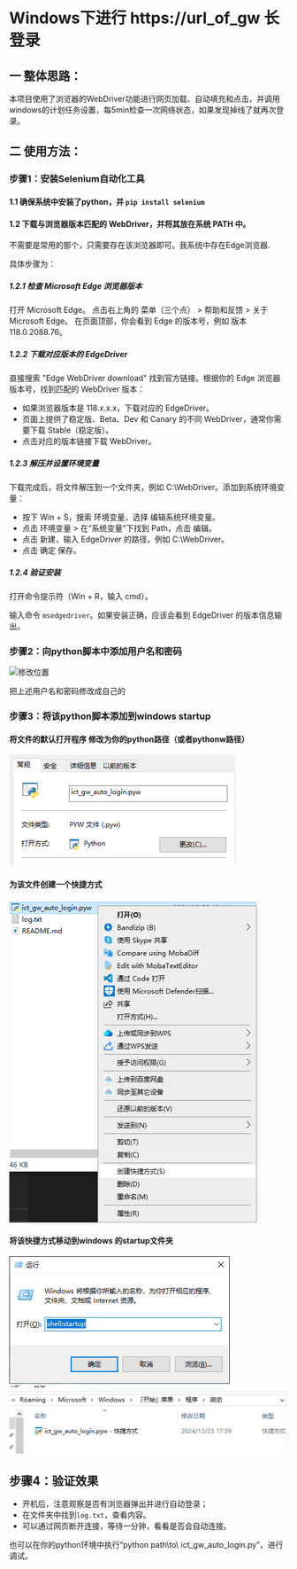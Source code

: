 # Windows下进行 https://url_of_gw 长登录

## 一 整体思路：

本项目使用了浏览器的WebDriver功能进行网页加载、自动填充和点击，并调用windows的计划任务设置，每5min检查一次网络状态，如果发现掉线了就再次登录。

## 二 使用方法：

### 步骤1：安装Selenium自动化工具
#### 1.1 确保系统中安装了python，并 `pip install selenium`

#### 1.2 下载与浏览器版本匹配的 WebDriver，并将其放在系统 PATH 中。

不需要是常用的那个，只需要存在该浏览器即可。我系统中存在Edge浏览器.

具体步骤为：
##### 1.2.1 检查 Microsoft Edge 浏览器版本

打开 Microsoft Edge。
点击右上角的 菜单（三个点） > 帮助和反馈 > 关于 Microsoft Edge。
在页面顶部，你会看到 Edge 的版本号，例如 版本 118.0.2088.76。

##### 1.2.2 下载对应版本的 EdgeDriver
直接搜索 "Edge WebDriver download" 找到官方链接。根据你的 Edge 浏览器版本号，找到匹配的 WebDriver 版本：

- 如果浏览器版本是 118.x.x.x，下载对应的 EdgeDriver。
- 页面上提供了稳定版、Beta、Dev 和 Canary 的不同 WebDriver，通常你需要下载 Stable（稳定版）。
- 点击对应的版本链接下载 WebDriver。

##### 1.2.3 解压并设置环境变量

下载完成后，将文件解压到一个文件夹，例如 C:\WebDriver。添加到系统环境变量：
- 按下 Win + S，搜索 环境变量，选择 编辑系统环境变量。
- 点击 环境变量 > 在“系统变量”下找到 Path，点击 编辑。
- 点击 新建，输入 EdgeDriver 的路径，例如 C:\WebDriver。
- 点击 确定 保存。

##### 1.2.4 验证安装
打开命令提示符（Win + R，输入 cmd）。

输入命令 `msedgedriver`。如果安装正确，应该会看到 EdgeDriver 的版本信息输出。

### 步骤2：向python脚本中添加用户名和密码
![修改位置](figure/1.png)

把上述用户名和密码修改成自己的

### 步骤3：将该python脚本添加到windows startup

#### 将文件的默认打开程序 修改为你的python路径（或者pythonw路径）
![alt text](figure/image1.png)

#### 为该文件创建一个快捷方式
![alt text](figure/image2.png)

#### 将该快捷方式移动到windows 的startup文件夹
![alt text](figure/image3.png)
![alt text](figure/image4.png)

## 步骤4：验证效果

- 开机后，注意观察是否有浏览器弹出并进行自动登录；
- 在文件夹中找到`log.txt`，查看内容。
- 可以通过网页断开连接，等待一分钟，看看是否会自动连接。

也可以在你的python环境中执行“python path\to\ ict_gw_auto_login.py”，进行调试。
